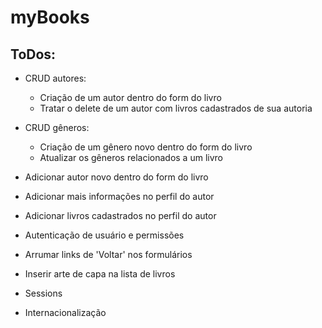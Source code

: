 # myBooks

## ToDos:

- CRUD autores:
    - Criação de um autor dentro do form do livro
    - Tratar o delete de um autor com livros cadastrados de sua autoria

- CRUD gêneros:
    - Criação de um gênero novo dentro do form do livro
    - Atualizar os gêneros relacionados a um livro

- Adicionar autor novo dentro do form do livro

- Adicionar mais informações no perfil do autor

- Adicionar livros cadastrados no perfil do autor

- Autenticação de usuário e permissões

- Arrumar links de 'Voltar' nos formulários

- Inserir arte de capa na lista de livros

- Sessions

- Internacionalização